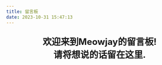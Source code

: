 ```yaml
---
title: 留言板
date: 2023-10-31 15:47:13
---
```

<p style="font-size:1.72em;font-weight:bold;text-align: center">
欢迎来到Meowjay的留言板!<br>
请将想说的话留在这里.
</p>